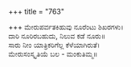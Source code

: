 +++
title = "763"

+++
ಮೇರುಪರ್ವತಕಿಹುವು ನೂರೆಂಟು ಶಿಖರಗಳು।  
ದಾರಿ ನೂರಿರಬಹುದು, ನಿಲುವ ಕಡೆ ನೂರು॥  
ಸಾರು ನೀಂ ಯಾತ್ರಿಕರಿಗೆಲ್ಲ ಕೆಳೆಯಾಗಿರುತೆ।  
ಮೇರುಸಂಸ್ಕೃತಿಯೆ ಬಲ - ಮಂಕುತಿಮ್ಮ॥  
